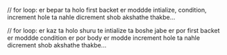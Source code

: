 // for loop: er bepar ta holo first backet er moddde intialize, condition, increment hole ta nahle dicrement shob akshathe thakbe...

// for loop: er kaz ta holo shuru te intialize ta boshe jabe er por first backet er moddde condition er por body er modde increment hole ta nahle dicrement shob akshathe thakbe...

